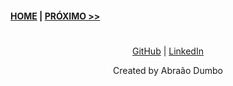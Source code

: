 

#### [HOME](../README.md) | [PRÓXIMO >>](./MODULE2.md)

#  

<p style="text-align: center">
    <a href="https://github.com/dalton-222" target="_blank">GitHub</a> |
    <a href="https://linkedin/in/abraaodumbo" target="_blank">LinkedIn</a>
</p>

<p style="text-align: center">
    Created by Abraão Dumbo
</p>